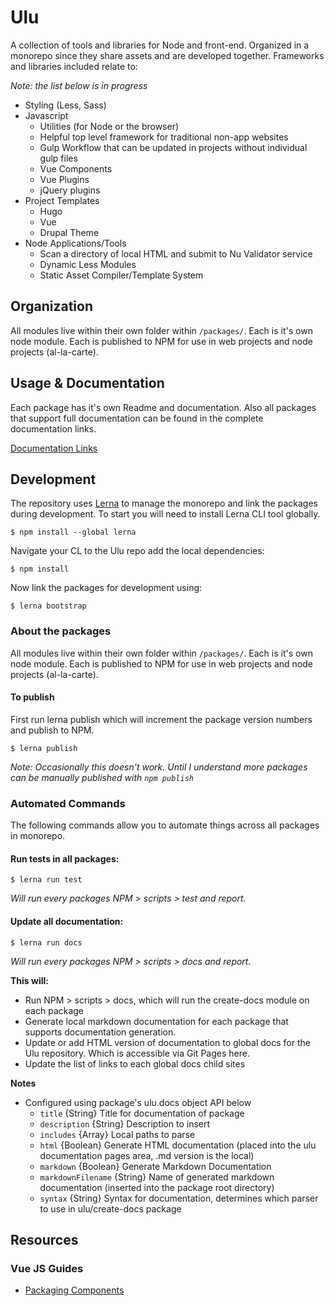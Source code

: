 # Ulu

A collection of tools and libraries for Node and front-end. Organized in a monorepo since they share assets and are developed together. Frameworks and libraries included relate to:

_Note: the list below is in progress_

- Styling (Less, Sass)
- Javascript
    + Utilities (for Node or the browser)
    + Helpful top level framework for traditional non-app websites
    + Gulp Workflow that can be updated in projects without individual gulp files
    + Vue Components
    + Vue Plugins
    + jQuery plugins
- Project Templates
    + Hugo
    + Vue
    + Drupal Theme
- Node Applications/Tools
    + Scan a directory of local HTML and  submit to Nu Validator service
    + Dynamic Less Modules
    + Static Asset Compiler/Template System

## Organization

All modules live within their own folder within `/packages/`. Each is it's own node module. Each is published to NPM for use in web projects and node projects (al-la-carte).

## Usage & Documentation

Each package has it's own Readme and documentation. Also all packages that support full documentation can be found in the complete documentation links.

[Documentation Links](https://jscherbe.github.io/ulu/)

## Development

The repository uses [Lerna](https://github.com/lerna/lerna) to manage the monorepo and link the packages during development. To start you will need to install Lerna CLI tool globally.

```
$ npm install --global lerna
```

Navigate your CL to the Ulu repo add the local dependencies:

```
$ npm install
```

Now link the packages for development using:

```
$ lerna bootstrap
```

### About the packages

All modules live within their own folder within `/packages/`. Each is it's own node module. Each is published to NPM for use in web projects and node projects (al-la-carte). 

#### To publish

First run lerna publish which will increment the package version numbers and publish to NPM.

```
$ lerna publish
```

_Note: Occasionally this doesn't work. Until I understand more packages can be manually published with `npm publish`_

### Automated Commands

The following commands allow you to automate things across all packages in monorepo.

#### Run tests in all packages:

```
$ lerna run test
```

_Will run every packages NPM > scripts > test and report._

#### Update all documentation:

```
$ lerna run docs
```

_Will run every packages NPM > scripts > docs and report._

**This will:**

- Run NPM > scripts > docs, which will run the create-docs module on each package
- Generate local markdown documentation for each package that supports documentation generation.
- Update or add HTML version of documentation to global docs for the Ulu repository. Which is accessible via Git Pages here.
- Update the list of links to each global docs child sites

**Notes**

- Configured using package's ulu.docs object API below
    - `title` {String} Title for documentation of package
    - `description` {String} Description to insert
    - `includes` {Array} Local paths to parse 
    - `html` {Boolean} Generate HTML documentation (placed into the ulu documentation pages area, .md version is the local)
    - `markdown` {Boolean} Generate Markdown Documentation
    - `markdownFilename` {String} Name of generated markdown documentation (inserted into the package root directory)
    - `syntax` {String} Syntax for documentation, determines which parser to use in ulu/create-docs package

## Resources

### Vue JS Guides

- [Packaging Components](https://vuejs.org/v2/cookbook/packaging-sfc-for-npm.html)

